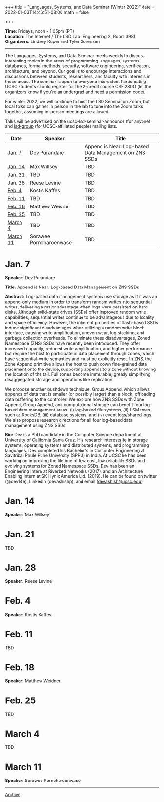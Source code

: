 +++
title = "Languages, Systems, and Data Seminar (Winter 2022)"
date = 2022-01-03T14:46:51-08:00
math = false

+++

**Time**: Fridays, noon - 1:05pm (PT) <br />
**Location**: The Internet / The LSD Lab (Engineering 2, Room 398) <br />
**Organizers**: Lindsey Kuper and Tyler Sorensen <br />

---

The Languages, Systems, and Data Seminar meets weekly to discuss interesting topics in the areas of programming languages, systems, databases, formal methods, security, software engineering, verification, architecture, and beyond.  Our goal is to encourage interactions and discussions between students, researchers, and faculty with interests in these areas.  The seminar is open to everyone interested.  Participating UCSC students should register for the 2-credit course CSE 280O (let the organizers know if you're an undergrad and need a permission code).

For winter 2022, we will continue to host the LSD Seminar on Zoom, but local folks can gather in person in the lab to tune into the Zoom talks together, assuming in-person meetings are allowed.

Talks will be advertised on the [ucsc-lsd-seminar-announce](https://groups.google.com/g/ucsc-lsd-seminar-announce) (for anyone) and [lsd-group](https://groups.google.com/a/ucsc.edu/g/lsd-group/members) (for UCSC-affiliated people) mailing lists.

| Date                 | Speaker                                                               | Title                                                             |
|-------               |---------                                                              |---------                                                          |
| [Jan. 7](#jan-7)     | Dev Purandare                                                         | Append is Near: Log-based Data Management on ZNS SSDs             |
| [Jan. 14](#jan-14)   | Max Willsey                                                           | TBD                                                               |
| [Jan. 21](#jan-21)   | TBD                                                                   | TBD                                                               |
| [Jan. 28](#jan-28)   | Reese Levine                                                          | TBD                                                               |
| [Feb. 4](#feb-4)     | Kostis Kaffes                                                         | TBD                                                               |
| [Feb. 11](#feb-11)   | TBD                                                                   | TBD                                                               |
| [Feb. 18](#feb-18)   | Matthew Weidner                                                       | TBD                                                               |
| [Feb. 25](#feb-25)   | TBD                                                                   | TBD                                                               |
| [March 4](#march-4)  | TBD                                                                   | TBD                                                               |
| [March 11](#march-11)| Sorawee Porncharoenwase                                               | TBD                                                               |


# Jan. 7

**Speaker:** Dev Purandare

**Title:** Append is Near: Log-based Data Management on ZNS SSDs

**Abstract:** Log-based data management systems use storage as if it was an append-only medium in order to transform random writes into sequential writes, delivering a major advantage when logs were persisted on hard disks. Although solid-state drives (SSDs) offer improved random write capabilities, sequential writes continue to be advantageous due to locality and space efficiency. However, the inherent properties of flash-based SSDs induce significant disadvantages when utilizing a random write block interface, causing write amplification, uneven wear, log stacking, and garbage collection overheads. To eliminate these disadvantages, Zoned Namespace (ZNS) SSDs have recently been introduced. They offer increased capacity, reduced write amplification, and higher performance but require the host to participate in data placement through zones, which have sequential-write semantics and must be explicitly reset. In ZNS, the Zone Append primitive allows the host to push down fine-grained data placement onto the device, supporting appends to a zone without knowing the location of the tail. Full zones become immutable, greatly simplifying disaggregated storage and operations like replication.

We propose another pushdown technique, Group Append, which allows appends of data that is smaller (or possibly larger) than a block, offloading data buffering to the controller. We explore how ZNS SSDs with Zone Append, Group Append, and computational storage can benefit four log-based data management areas: (i) log-based file systems, (ii) LSM trees such as RocksDB, (iii) database systems, and (iv) event logs/shared logs. We also propose research directions for all four log-based data management using ZNS SSDs.

**Bio:** Dev is a PhD candidate in the Computer Science department at University of California Santa Cruz. His research interests lie in storage systems, operating systems and distributed systems, and programming languages. Dev completed his Bachelor's in Computer Engineering at Savitribai Phule Pune University (SPPU) in India. At UCSC he has been working on improving the lifetime of low cost, low reliability SSDs and evolving systems for Zoned Namespace SSDs. Dev has been an Engineering Intern at Riverbed Networks (2017), and an Architecture Enabling Intern at SK Hynix America Ltd. (2019). He can be found on twitter (@dev14e), LinkedIn (devashishp), and email (devashish@ucsc.edu).

# Jan. 14

**Speaker:** Max Willsey

# Jan. 21

TBD

# Jan. 28

**Speaker:** Reese Levine

# Feb. 4

**Speaker:** Kostis Kaffes

# Feb. 11

TBD

# Feb. 18

**Speaker:** Matthew Weidner

# Feb. 25

TBD

# March 4

TBD

# March 11

**Speaker:** Sorawee Porncharoenwase

---

[Archive](../)
